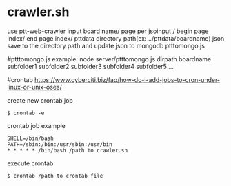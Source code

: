 # crawler.sh
use ptt-web-crawler
input board name/ page per jsoinput / begin page index/ end page index/ pttdata directory path(ex: ../pttdata/boardname)
json save to the directory path and update json to mongodb ptttomongo.js

#ptttomongo.js
example: node server/ptttomongo.js dirpath boardname subfolder1 subfolder2 subfolder3 subfolder4 subfolder5 ...

#crontab
https://www.cyberciti.biz/faq/how-do-i-add-jobs-to-cron-under-linux-or-unix-oses/

create new crontab job
```
$ crontab -e
```

crontab job example
```
SHELL=/bin/bash
PATH=/sbin:/bin:/usr/sbin:/usr/bin
* * * * * /bin/bash /path to crawler.sh

```

execute crontab
```
$ crontab /path to crontab file
```